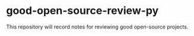 # good-open-source-review-py
This repository will record notes for reviewing good open-source projects.
